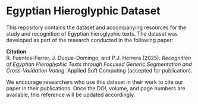 # Egyptian Hieroglyphic Dataset

This repository contains the dataset and accompanying resources for the study and recognition of Egyptian hieroglyphic texts. The dataset was developed as part of the research conducted in the following paper:

**Citation**  
R. Fuentes-Ferrer, J. Duque-Domingo, and P.J. Herrera (2025). *Recognition of Egyptian Hieroglyphic Texts through Focused Generic Segmentation and Cross-Validation Voting*. Applied Soft Computing (accepted for publication).

We encourage researchers who use this dataset in their work to cite our paper in their publications. Once the DOI, volume, and page numbers are available, this reference will be updated accordingly.
